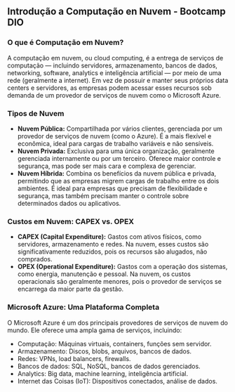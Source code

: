 ## Introdução a Computação en Nuvem - Bootcamp DIO

### O que é Computação em Nuvem?
A computação em nuvem, ou cloud computing, é a entrega de serviços de computação — incluindo servidores, armazenamento, bancos de dados, networking, software, analytics e inteligência artificial — por meio de uma rede (geralmente a internet). Em vez de possuir e manter seus próprios data centers e servidores, as empresas podem acessar esses recursos sob demanda de um provedor de serviços de nuvem como o Microsoft Azure.

### Tipos de Nuvem
* **Nuvem Pública:** Compartilhada por vários clientes, gerenciada por um provedor de serviços de nuvem (como o Azure). É a mais flexível e econômica, ideal para cargas de trabalho variáveis e não sensíveis.
* **Nuvem Privada:** Exclusiva para uma única organização, geralmente gerenciada internamente ou por um terceiro. Oferece maior controle e segurança, mas pode ser mais cara e complexa de gerenciar.
* **Nuvem Híbrida:** Combina os benefícios da nuvem pública e privada, permitindo que as empresas migrem cargas de trabalho entre os dois ambientes. É ideal para empresas que precisam de flexibilidade e segurança, mas também precisam manter o controle sobre determinados dados ou aplicativos.

### Custos em Nuvem: CAPEX vs. OPEX
* **CAPEX (Capital Expenditure):** Gastos com ativos físicos, como servidores, armazenamento e redes. Na nuvem, esses custos são significativamente reduzidos, pois os recursos são alugados, não comprados.
* **OPEX (Operational Expenditure):** Gastos com a operação dos sistemas, como energia, manutenção e pessoal. Na nuvem, os custos operacionais são geralmente menores, pois o provedor de serviços se encarrega da maior parte da gestão.

### Microsoft Azure: Uma Plataforma Completa
O Microsoft Azure é um dos principais provedores de serviços de nuvem do mundo. Ele oferece uma ampla gama de serviços, incluindo:
* Computação: Máquinas virtuais, containers, funções sem servidor.
* Armazenamento: Discos, blobs, arquivos, bancos de dados.
* Redes: VPNs, load balancers, firewalls.
* Bancos de dados: SQL, NoSQL, bancos de dados gerenciados.
* Analytics: Big data, machine learning, inteligência artificial.
* Internet das Coisas (IoT): Dispositivos conectados, análise de dados.

